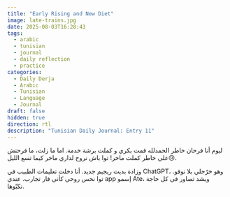 ```yaml
---
title: "Early Rising and New Diet"
image: late-trains.jpg
date: 2025-08-03T16:28:43
tags:
  - arabic
  - tunisian
  - journal
  - daily reflection
  - practice
categories:
  - Daily Derja
  - Arabic
  - Tunisian
  - Language
  - Journal
draft: false
hidden: true
direction: rtl
description: "Tunisian Daily Journal: Entry 11"
---
```


ليوم أنا فرحان خاطر الحمدلله قمت بكري و كملت  برشة خدمة. اما ما زلت، ما فرحتش علي خاطر كملت ماخر! توا باش نروح لداري ماخر كيما تسع الليل😢. 

وزادة بديت ريجيم جديد. أنا دخلت تعليمات الطبيب في ChatGPT، وهو خرّجلي بلا نوفو. توا نحس روحي كأني فار تجارب. عندي app إسمو Ate، ويشد تصاور في كل حاجة نكبّوها.



